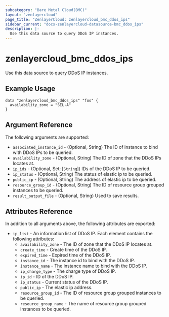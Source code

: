 ```yaml
---
subcategory: "Bare Metal Cloud(BMC)"
layout: "zenlayercloud"
page_title: "ZenlayerCloud: zenlayercloud_bmc_ddos_ips"
sidebar_current: "docs-zenlayercloud-datasource-bmc_ddos_ips"
description: |-
  Use this data source to query DDoS IP instances.
---
```


# zenlayercloud_bmc_ddos_ips

Use this data source to query DDoS IP instances.

## Example Usage

```hcl
data "zenlayercloud_bmc_ddos_ips" "foo" {
  availability_zone = "SEL-A"
}
```

## Argument Reference

The following arguments are supported:

* `associated_instance_id` - (Optional, String) The ID of instance to bind with DDoS IPs to be queried.
* `availability_zone` - (Optional, String) The ID of zone that the DDoS IPs locates at.
* `ip_ids` - (Optional, Set: [`String`]) IDs of the DDoS IP to be queried.
* `ip_status` - (Optional, String) The status of elastic ip to be queried.
* `public_ip` - (Optional, String) The address of elastic ip to be queried.
* `resource_group_id` - (Optional, String) The ID of resource group grouped instances to be queried.
* `result_output_file` - (Optional, String) Used to save results.

## Attributes Reference

In addition to all arguments above, the following attributes are exported:

* `ip_list` - An information list of DDoS IP. Each element contains the following attributes:
  * `availability_zone` - The ID of zone that the DDoS IP locates at.
  * `create_time` - Create time of the DDoS IP.
  * `expired_time` - Expired time of the DDoS IP.
  * `instance_id` - The instance id to bind with the DDoS IP.
  * `instance_name` - The instance name to bind with the DDoS IP.
  * `ip_charge_type` - The charge type of DDoS IP.
  * `ip_id` - ID  of the DDoS IP.
  * `ip_status` - Current status of the DDoS IP.
  * `public_ip` - The elastic ip address.
  * `resource_group_id` - The ID of resource group grouped instances to be queried.
  * `resource_group_name` - The name of resource group grouped instances to be queried.


